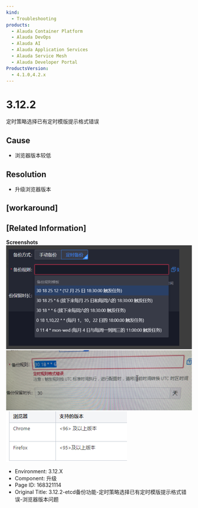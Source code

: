 ```yaml
---
kind:
  - Troubleshooting
products:
  - Alauda Container Platform
  - Alauda DevOps
  - Alauda AI
  - Alauda Application Services
  - Alauda Service Mesh
  - Alauda Developer Portal
ProductsVersion:
  - 4.1.0,4.2.x
---
```

<!-- A type of document that involves encountering a fault, diagnosing it, performing root cause analysis, and providing solutions. -->

# 3.12.2

定时策略选择已有定时模版提示格式错误

## Cause
- 浏览器版本较低

## Resolution
- 升级浏览器版本

## [workaround]

## [Related Information]
**Screenshots**
![](assets/3-12-2-etcdbei-fen-gong-neng-ding-shi-ce-lue-xuan-ze-yi-you-ding-shi-mo-ban-ti-s/image-2023-11-8_17-6-42.png)
![](assets/3-12-2-etcdbei-fen-gong-neng-ding-shi-ce-lue-xuan-ze-yi-you-ding-shi-mo-ban-ti-s/image-2023-11-8_17-7-1.png)
![](assets/3-12-2-etcdbei-fen-gong-neng-ding-shi-ce-lue-xuan-ze-yi-you-ding-shi-mo-ban-ti-s/image-2023-11-8_17-11-14.png)
- Environment: 3.12.X
- Component: 升级
- Page ID: 168321114
- Original Title: 3.12.2-etcd备份功能-定时策略选择已有定时模版提示格式错误-浏览器版本问题
